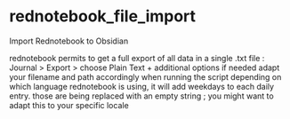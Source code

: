 # rednotebook_file_import
Import Rednotebook to Obsidian

rednotebook permits to get a full export of all data in a single .txt file : Journal > Export > choose Plain Text + additional options if needed 
adapt your filename and path accordingly when running the script
depending on which language rednotebook is using, it will add weekdays to each daily entry. those are being replaced with an empty string ; you might want to adapt this to your specific locale
